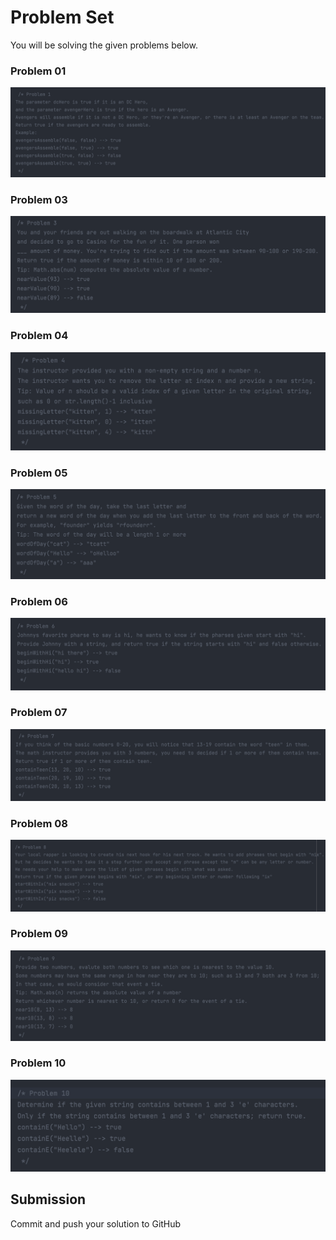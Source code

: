 # Problem Set

You will be solving the given problems below.

### Problem 01
![](./assests/Problem01.png)

### Problem 03
![](./assests/Problem03.png)

### Problem 04
![](./assests/Problem04.png)

### Problem 05
![](./assests/Problem05.png)

### Problem 06
![](./assests/Problem06.png)

### Problem 07
![](./assests/Problem07.png)

### Problem 08
![](./assests/Problem08.png)

### Problem 09
![](./assests/Problem09.png)

### Problem 10
![](./assests/Problem10.png)


## Submission

Commit and push your solution to GitHub

